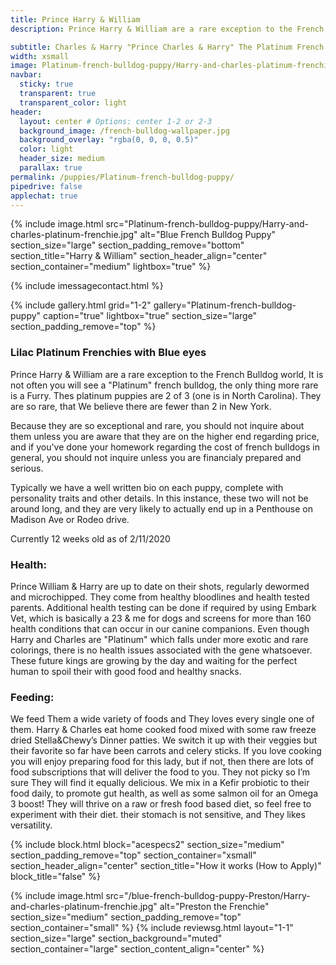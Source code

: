 ```yaml
---
title: Prince Harry & William
description: Prince Harry & William are a rare exception to the French Bulldog world, It is not often you will see a "Platinum" french bulldog, the only thing more rare is a Furry. Thes platinum puppies are 2 of 3 (one is in North Carolina). They are so rare, that We believe there are fewer than 2 in New York.

subtitle: Charles & Harry "Prince Charles & Harry" The Platinum French Bulldog Puppies of York.
width: xsmall
image: Platinum-french-bulldog-puppy/Harry-and-charles-platinum-frenchie.jpg
navbar:
  sticky: true
  transparent: true
  transparent_color: light
header:
  layout: center # Options: center 1-2 or 2-3
  background_image: /french-bulldog-wallpaper.jpg
  background_overlay: "rgba(0, 0, 0, 0.5)"
  color: light
  header_size: medium
  parallax: true
permalink: /puppies/Platinum-french-bulldog-puppy/
pipedrive: false
applechat: true
---
```


{% include image.html 
	src="Platinum-french-bulldog-puppy/Harry-and-charles-platinum-frenchie.jpg"
  alt="Blue French Bulldog Puppy"
  section_size="large"
  section_padding_remove="bottom"
  section_title="Harry & William"
  section_header_align="center"
  section_container="medium"
  lightbox="true"
%}

{% include imessagecontact.html %}

{% include gallery.html 
	grid="1-2"
	gallery="Platinum-french-bulldog-puppy"
	caption="true"
	lightbox="true"
  section_size="large"
  section_padding_remove="top"
%}


### Lilac Platinum Frenchies with Blue eyes
Prince Harry & William are a rare exception to the French Bulldog world, It is not often you will see a "Platinum" french bulldog, the only thing more rare is a Furry. Thes platinum puppies are 2 of 3 (one is in North Carolina). They are so rare, that We believe there are fewer than 2 in New York.

Because they are so exceptional and rare, you should not inquire about them unless you are aware that they are on the higher end regarding price, and if you've done your homework regarding the cost of french bulldogs in general, you should not inquire unless you are financialy prepared and serious.

Typically we have a well written bio on each puppy, complete with personality traits and other details. In this instance, these two will not be around long, and they are very likely to actually end up in a Penthouse on Madison Ave or Rodeo drive.

Currently 12 weeks old as of 2/11/2020


### Health: 
Prince William & Harry are up to date on their shots, regularly dewormed and microchipped. They come from healthy bloodlines and health tested parents. Additional health testing can be done if required by using Embark Vet, which is basically a 23 & me for dogs and screens for more than 160 health conditions that can occur in our canine companions. 
Even though Harry and Charles are "Platinum" which falls under more exotic and rare colorings, there is no health issues associated with the  gene whatsoever. 
These future kings are growing by the day and waiting for the perfect human to spoil their with good food and healthy snacks. 

### Feeding:
 We feed Them a wide variety of foods and They loves every single one of them. Harry & Charles eat home cooked food mixed with some raw freeze dried Stella&Chewy’s Dinner patties. We switch it up with their veggies but their favorite so far have been carrots and celery sticks. If you love cooking you will enjoy preparing food for this lady, but if not, then there are lots of food subscriptions that will deliver the food to you. They not picky so I’m sure They will find it equally delicious. 
We mix in a Kefir probiotic to their food daily, to promote gut health, as well as some salmon oil for an Omega 3 boost! 
They will thrive on a raw or fresh food based diet, so feel free to experiment with their diet. their stomach is not sensitive, and They likes versatility. 



{% include block.html 
  block="acespecs2"
  section_size="medium"
  section_padding_remove="top"
  section_container="xsmall"
  section_header_align="center"
  section_title="How it works (How to Apply)"
  block_title="false"
%}

{% include image.html 
	src="/blue-french-bulldog-puppy-Preston/Harry-and-charles-platinum-frenchie.jpg"
  alt="Preston the Frenchie"
  section_size="medium"
  section_padding_remove="top"
  section_container="small"
%}
{% include reviewsg.html 
   layout="1-1"
  section_size="large"
  section_background="muted"
  section_container="large"
  section_content_align="center"
%}